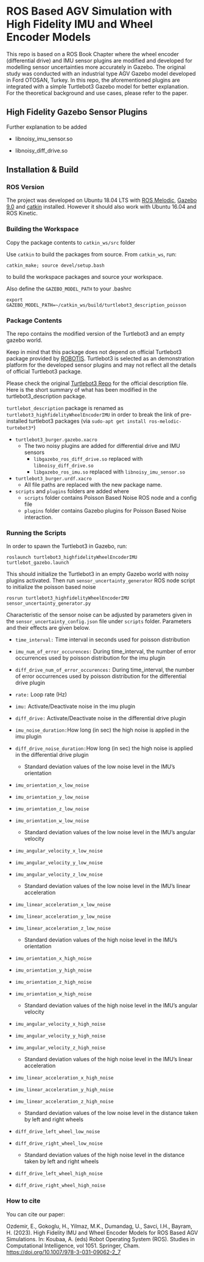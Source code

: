 # ROS Based AGV Simulation with High Fidelity IMU and Wheel Encoder Models
This repo is based on a ROS Book Chapter where the wheel encoder (differential drive) and IMU sensor plugins are modified and developed for modelling sensor uncertainties more accurately in Gazebo. 
The original study was conducted with an industrial type AGV Gazebo model developed in Ford OTOSAN, Turkey.
In this repo, the aforementioned plugins are integrated with a simple Turtlebot3 Gazebo model for better explanation. For the theoretical background and use cases, please refer to the paper.


## High Fidelity Gazebo Sensor Plugins

Further explanation to be added

* libnoisy_imu_sensor.so

* libnoisy_diff_drive.so

## Installation & Build
### ROS Version
The project was developed on Ubuntu 18.04 LTS with [ROS Melodic](http://wiki.ros.org/melodic), [Gazebo 9.0](http://gazebosim.org/) and [catkin](http://wiki.ros.org/catkin) installed. However it should also work with Ubuntu 16.04 and ROS Kinetic.


### Building the Workspace
Copy the package contents to ``catkin_ws/src`` folder


Use ``catkin`` to build the packages from source. From ``catkin_ws``, run:

``catkin_make; source devel/setup.bash``

to build the workspace packages and source your workspace.

Also define the ``GAZEBO_MODEL_PATH`` to your .bashrc 

``export GAZEBO_MODEL_PATH=~/catkin_ws/build/turtlebot3_description_poisson``

### Package Contents
The repo contains the modified version of the Turtlebot3 and an empty gazebo world. 

Keep in mind that this package does not depend on official Turtlebot3 package provided by [ROBOTIS](https://github.com/ROBOTIS-GIT/turtlebot3).
Turtlebot3 is selected as an demonstration platform for the developed sensor plugins and may not reflect all the details of official Turtlebot3 package.

Please check the original [Turtlebot3 Repo](https://github.com/ROBOTIS-GIT/turtlebot3) for the official description file. Here is the short summary of what has been modified in the turtlebot3_description package.

``turtlebot_description`` package is renamed as ``turtlebot3_highfidelityWheelEncoderIMU`` in order to break the link of pre-installed turtlebot3 packages (via ``sudo-apt get install ros-melodic-turtebot3*``)

* ``turtlebot3_burger.gazebo.xacro``
    * The two noisy plugins are added for differential drive and IMU sensors
        * ``libgazebo_ros_diff_drive.so`` replaced with ``libnoisy_diff_drive.so``
        * ``libgazebo_ros_imu.so`` replaced with ``libnoisy_imu_sensor.so``
* ``turtlebot3_burger.urdf.xacro``
    * All file paths are replaced with the new package name.
* ``scripts`` and ``plugins`` folders are added where
    * ``scripts`` folder contains Poisson Based Noise ROS node and a config file
    * ``plugins`` folder contains Gazebo plugins for Poisson Based Noise interaction.
    
### Running the Scripts

In order to spawn the Turtlebot3 in Gazebo, run:

``roslaunch turtlebot3_highfidelityWheelEncoderIMU turtlebot_gazebo.launch``

This should initialize the Turtlebot3 in an empty Gazebo world with noisy plugins activated.
Then run ``sensor_uncertainty_generator`` ROS node script to initialize the poisson based noise 

``rosrun turtlebot3_highfidelityWheelEncoderIMU sensor_uncertainty_generator.py``

Characteristic of the sensor noise can be adjusted by parameters given in the ``sensor_uncertainty_config.json`` file under ``scripts`` folder. Parameters and their effects are given below.

* ``time_interval:`` Time interval in seconds used for poisson distribution

* ``imu_num_of_error_occurences:`` During time_interval, the number of error occurrences used by poisson distribution for the imu plugin

* ``diff_drive_num_of_error_occurences:`` During time_interval, the number of error occurrences used by poisson distribution for the differential drive plugin

* ``rate:`` Loop rate (Hz)

* ``imu:`` Activate/Deactivate noise in the imu plugin

* ``diff_drive:`` Activate/Deactivate noise in the differential drive plugin

* ``imu_noise_duration:``How long (in sec) the high noise is applied in the imu plugin

* ``diff_drive_noise_duration:``How long (in sec) the high noise is applied in the differential drive plugin

    * Standard deviation values of the low noise level in the IMU’s orientation

* ``imu_orientation_x_low_noise``
* ``imu_orientation_y_low_noise``
* ``imu_orientation_z_low_noise``
* ``imu_orientation_w_low_noise``

    * Standard deviation values of the low noise level in the IMU’s angular velocity
    
* ``imu_angular_velocity_x_low_noise``
* ``imu_angular_velocity_y_low_noise``
* ``imu_angular_velocity_z_low_noise``

    * Standard deviation values of the low noise level in the IMU’s linear acceleration 
    
* ``imu_linear_acceleration_x_low_noise``
* ``imu_linear_acceleration_y_low_noise``
* ``imu_linear_acceleration_z_low_noise``

    * Standard deviation values of the high noise level in the IMU’s orientation
    
* ``imu_orientation_x_high_noise``
* ``imu_orientation_y_high_noise``
* ``imu_orientation_z_high_noise``
* ``imu_orientation_w_high_noise``

    * Standard deviation values of the high noise level in the IMU’s angular velocity
    
* ``imu_angular_velocity_x_high_noise``
* ``imu_angular_velocity_y_high_noise``
* ``imu_angular_velocity_z_high_noise``

    * Standard deviation values of the high noise level in the IMU’s linear acceleration
    
* ``imu_linear_acceleration_x_high_noise``
* ``imu_linear_acceleration_y_high_noise``
* ``imu_linear_acceleration_z_high_noise``

    * Standard deviation values of the low noise level in the distance taken by left and right wheels
    
* ``diff_drive_left_wheel_low_noise``
* ``diff_drive_right_wheel_low_noise``

    * Standard deviation values of the high noise level in the distance taken by left and right wheels

* ``diff_drive_left_wheel_high_noise``
* ``diff_drive_right_wheel_high_noise``

    
### How to cite
You can cite our paper:

Ozdemir, E., Gokoglu, H., Yilmaz, M.K., Dumandag, U., Savci, I.H., Bayram, H. (2023). High Fidelity IMU and Wheel Encoder Models for ROS Based AGV Simulations. In: Koubaa, A. (eds) Robot Operating System (ROS). Studies in Computational Intelligence, vol 1051. Springer, Cham. https://doi.org/10.1007/978-3-031-09062-2_7
